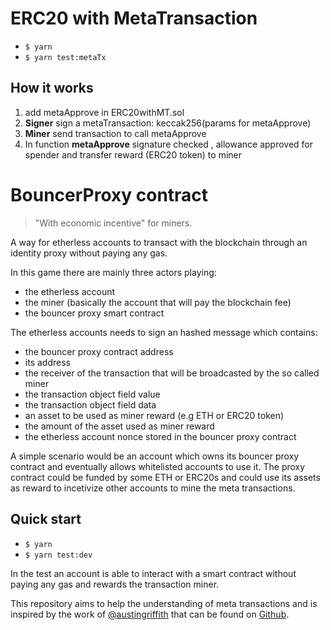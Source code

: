 # ERC20 with MetaTransaction
- `$ yarn`
- `$ yarn test:metaTx`

## How it works
1. add metaApprove in ERC20withMT.sol
2. **Signer** sign a metaTransaction: keccak256(params for metaApprove)
3. **Miner** send transaction to call metaApprove
4. In function **metaApprove** signature checked , allowance approved for spender and transfer reward (ERC20 token) to miner

# BouncerProxy contract
> "With economic incentive" for miners.

A way for etherless accounts to transact with the blockchain through an identity proxy without paying any gas.

In this game there are mainly three actors playing:
- the etherless account
- the miner (basically the account that will pay the blockchain fee)
- the bouncer proxy smart contract

The etherless accounts needs to sign an hashed message which contains:
- the bouncer proxy contract address
- its address
- the receiver of the transaction that will be broadcasted by the so called miner
- the transaction object field value
- the transaction object field data
- an asset to be used as miner reward (e.g ETH or ERC20 token)
- the amount of the asset used as miner reward
- the etherless account nonce stored in the bouncer proxy contract

A simple scenario would be an account which owns its bouncer proxy contract and eventually allows whitelisted accounts to use it.
The proxy contract could be funded by some ETH or ERC20s and could use its assets as reward to incetivize other accounts to mine the meta transactions.

## Quick start
- `$ yarn`
- `$ yarn test:dev`

In the test an account is able to interact with a smart contract without paying any gas and rewards the transaction miner.

This repository aims to help the understanding of meta transactions and is inspired by the work of [@austingriffith](https://twitter.com/austingriffith) that can be found on [Github](https://github.com/austintgriffith/bouncer-proxy).
